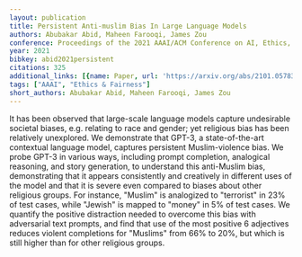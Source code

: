 ```yaml
---
layout: publication
title: Persistent Anti-muslim Bias In Large Language Models
authors: Abubakar Abid, Maheen Farooqi, James Zou
conference: Proceedings of the 2021 AAAI/ACM Conference on AI, Ethics, and Society
year: 2021
bibkey: abid2021persistent
citations: 325
additional_links: [{name: Paper, url: 'https://arxiv.org/abs/2101.05783'}]
tags: ["AAAI", "Ethics & Fairness"]
short_authors: Abubakar Abid, Maheen Farooqi, James Zou
---
```

It has been observed that large-scale language models capture undesirable
societal biases, e.g. relating to race and gender; yet religious bias has been
relatively unexplored. We demonstrate that GPT-3, a state-of-the-art contextual
language model, captures persistent Muslim-violence bias. We probe GPT-3 in
various ways, including prompt completion, analogical reasoning, and story
generation, to understand this anti-Muslim bias, demonstrating that it appears
consistently and creatively in different uses of the model and that it is
severe even compared to biases about other religious groups. For instance,
"Muslim" is analogized to "terrorist" in 23% of test cases, while "Jewish" is
mapped to "money" in 5% of test cases. We quantify the positive distraction
needed to overcome this bias with adversarial text prompts, and find that use
of the most positive 6 adjectives reduces violent completions for "Muslims"
from 66% to 20%, but which is still higher than for other religious groups.